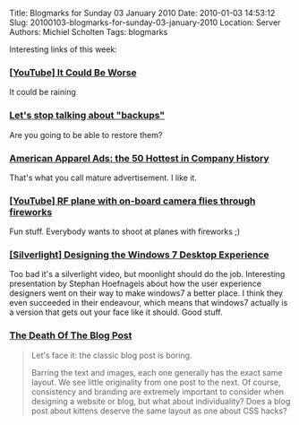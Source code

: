 Title: Blogmarks for Sunday 03 January 2010
Date: 2010-01-03 14:53:12
Slug: 20100103-blogmarks-for-sunday-03-january-2010
Location: Server
Authors: Michiel Scholten
Tags: blogmarks

<p>Interesting links of this week:</p>
<h3><a href="http://www.youtube.com/watch?v=9AFf0ysgNiM">[YouTube] It Could Be Worse</a></h3>
<p>It could be raining</p>
<h3><a href="http://www.joelonsoftware.com/items/2009/12/14.html">Let's stop talking about "backups"</a></h3>
<p>Are you going to be able to restore them?</p>
<h3><a href="http://stylecrave.com/2009-09-03/american-apparel-ads-the-50-hottest-in-company-history/">American Apparel Ads: the 50 Hottest in Company History</a></h3>
<p>That's what you call mature advertisement. I like it.</p>
<h3><a href="http://www.youtube.com/watch?v=sh10v52DBLM">[YouTube] RF plane with on-board camera flies through fireworks</a></h3>
<p>Fun stuff. Everybody wants to shoot at planes with fireworks ;)</p>
<h3><a href="http://videos.visitmix.com/MIX09/C26F">[Silverlight] Designing the Windows 7 Desktop Experience</a></h3>
<p>Too bad it's a silverlight video, but moonlight should do the job. Interesting presentation by Stephan Hoefnagels about how the user experience designers went on their way to make windows7 a better place. I think they even succeeded in their endeavour, which means that windows7 actually is a version that gets out your face like it should. Good stuff.</p>
<h3><a href="http://www.smashingmagazine.com/the-death-of-the-blog-post/">The Death Of The Blog Post</a></h3>
<blockquote><p>Let's face it: the classic blog post is boring.

Barring the text and images, each one generally has the exact same layout. We see little originality from one post to the next. Of course, consistency and branding are extremely important to consider when designing a website or blog, but what about individuality? Does a blog post about kittens deserve the same layout as one about CSS hacks?</p></blockquote>
